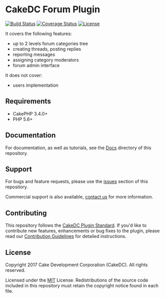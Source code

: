 # CakeDC Forum Plugin

[![Build Status](https://img.shields.io/travis/CakeDC/cakephp-forum/master.svg?style=flat-square)](https://travis-ci.org/CakeDC/cakephp-forum)
[![Coverage Status](https://img.shields.io/coveralls/CakeDC/cakephp-forum.svg?style=flat-square)](https://coveralls.io/r/CakeDC/cakephp-forum?branch=master)
[![License](https://img.shields.io/badge/license-MIT-blue.svg?style=flat-square)](LICENSE)

It covers the following features:
* up to 2 levels forum categories tree
* creating threads, posting replies
* reporting messages
* assigning category moderators
* forum admin interface

It does not cover:
* users implementation

Requirements
------------

* CakePHP 3.4.0+
* PHP 5.6+

Documentation
-------------

For documentation, as well as tutorials, see the [Docs](Docs/Home.md) directory of this repository.

Support
-------

For bugs and feature requests, please use the [issues](https://github.com/CakeDC/cakephp-forum/issues) section of this repository.

Commercial support is also available, [contact us](https://www.cakedc.com/contact) for more information.

Contributing
------------

This repository follows the [CakeDC Plugin Standard](https://www.cakedc.com/plugin-standard). If you'd like to contribute new features, enhancements or bug fixes to the plugin, please read our [Contribution Guidelines](https://www.cakedc.com/contribution-guidelines) for detailed instructions.

License
-------

Copyright 2017 Cake Development Corporation (CakeDC). All rights reserved.

Licensed under the [MIT](http://www.opensource.org/licenses/mit-license.php) License. Redistributions of the source code included in this repository must retain the copyright notice found in each file. 
